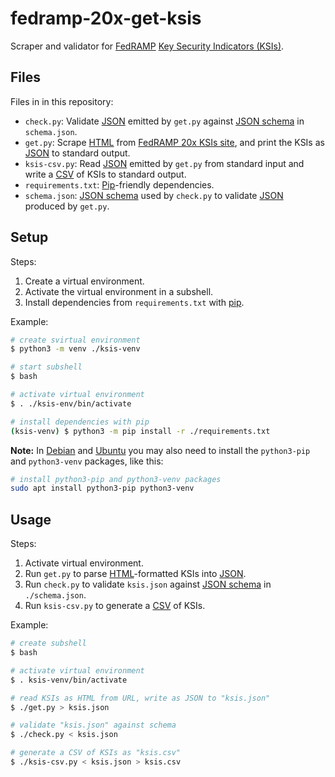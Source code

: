 # fedramp-20x-get-ksis

Scraper and validator for [FedRAMP][] [Key Security Indicators
(KSIs)][ksis].

## Files

Files in in this repository:

- `check.py`: Validate [JSON][] emitted by `get.py` against [JSON schema][] in `schema.json`.
- `get.py`: Scrape [HTML][] from [FedRAMP 20x KSIs site][ksis], and print the KSIs as [JSON][] to standard output.
- `ksis-csv.py`: Read [JSON][] emitted by `get.py` from standard input and write a [CSV][] of KSIs to standard output.
- `requirements.txt`: [Pip][]-friendly dependencies.
- `schema.json`: [JSON schema][] used by `check.py` to validate [JSON][] produced by `get.py`.

## Setup

Steps:

1. Create a virtual environment.
2. Activate the virtual environment in a subshell.
3. Install dependencies from `requirements.txt` with [pip][].

Example:

```sh
# create svirtual environment
$ python3 -m venv ./ksis-venv

# start subshell
$ bash

# activate virtual environment
$ . ./ksis-env/bin/activate

# install dependencies with pip
(ksis-venv) $ python3 -m pip install -r ./requirements.txt
```

**Note:** In [Debian][] and [Ubuntu][] you may also need to install the
`python3-pip` and `python3-venv` packages, like this:

```sh
# install python3-pip and python3-venv packages
sudo apt install python3-pip python3-venv
```

## Usage

Steps:

1. Activate virtual environment.
2. Run `get.py` to parse [HTML][]-formatted KSIs into [JSON][].
3. Run `check.py` to validate `ksis.json` against [JSON schema][] in `./schema.json`.
3. Run `ksis-csv.py` to generate a [CSV][] of KSIs.

Example:

```sh
# create subshell
$ bash

# activate virtual environment
$ . ksis-venv/bin/activate

# read KSIs as HTML from URL, write as JSON to "ksis.json"
$ ./get.py > ksis.json

# validate "ksis.json" against schema
$ ./check.py < ksis.json

# generate a CSV of KSIs as "ksis.csv"
$ ./ksis-csv.py < ksis.json > ksis.csv
```

[venv]: https://docs.python.org/3/library/venv.html
  "venv: Python virtual environment module"
[pip]: https://pypi.org/project/pip/
  "pip: Python package installer"
[json]: "https:/json.org/"
  "JavaScript Object Notation"
[html]: https://en.wikipedia.org/wiki/HTML
  "HyperText Markup Language"
[json schema]: https://json-schema.org/
  "JSON schema"
[fedramp]: https://www.fedramp.gov/
  "FedRAMP"
[ksis]: https://www.fedramp.gov/20x/standards/20x-ksi/
  "FedRAMP 20x Key Security Indicators (KSIs)."
[debian]: https://www.debian.org/
  "Debian Linux"
[ubuntu]: https://ubuntu.com/
  "Ubuntu Linux"
[csv]: https://en.wikipedia.org/wiki/Comma-separated_values
  "Comma-separated values (CSV)"
